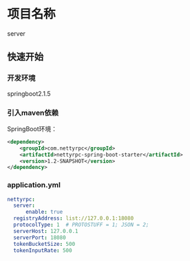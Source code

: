 # 项目名称
server
## 快速开始
### 开发环境
springboot2.1.5
### 引入maven依赖
SpringBoot环境：
```xml
<dependency>
    <groupId>com.nettyrpc</groupId>
    <artifactId>nettyrpc-spring-boot-starter</artifactId>
    <version>1.2-SNAPSHOT</version>
</dependency>
```
### application.yml
```yaml
nettyrpc:
  server:
      enable: true
  registryAddress: list://127.0.0.1:18080
  protocolType: 1  # PROTOSTUFF = 1; JSON = 2;
  serverHost: 127.0.0.1
  serverPort: 18080
  tokenBucketSize: 500
  tokenInputRate: 500
```
